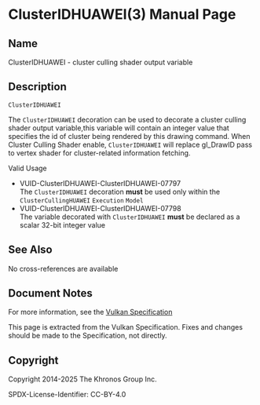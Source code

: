 # ClusterIDHUAWEI(3) Manual Page

## Name

ClusterIDHUAWEI - cluster culling shader output variable



## [](#_description)Description

`ClusterIDHUAWEI`

The `ClusterIDHUAWEI` decoration can be used to decorate a cluster culling shader output variable,this variable will contain an integer value that specifies the id of cluster being rendered by this drawing command. When Cluster Culling Shader enable, `ClusterIDHUAWEI` will replace gl\_DrawID pass to vertex shader for cluster-related information fetching.

Valid Usage

- [](#VUID-ClusterIDHUAWEI-ClusterIDHUAWEI-07797)VUID-ClusterIDHUAWEI-ClusterIDHUAWEI-07797  
  The `ClusterIDHUAWEI` decoration **must** be used only within the `ClusterCullingHUAWEI` `Execution` `Model`
- [](#VUID-ClusterIDHUAWEI-ClusterIDHUAWEI-07798)VUID-ClusterIDHUAWEI-ClusterIDHUAWEI-07798  
  The variable decorated with `ClusterIDHUAWEI` **must** be declared as a scalar 32-bit integer value

## [](#_see_also)See Also

No cross-references are available

## [](#_document_notes)Document Notes

For more information, see the [Vulkan Specification](https://registry.khronos.org/vulkan/specs/latest/html/vkspec.html#ClusterIDHUAWEI)

This page is extracted from the Vulkan Specification. Fixes and changes should be made to the Specification, not directly.

## [](#_copyright)Copyright

Copyright 2014-2025 The Khronos Group Inc.

SPDX-License-Identifier: CC-BY-4.0